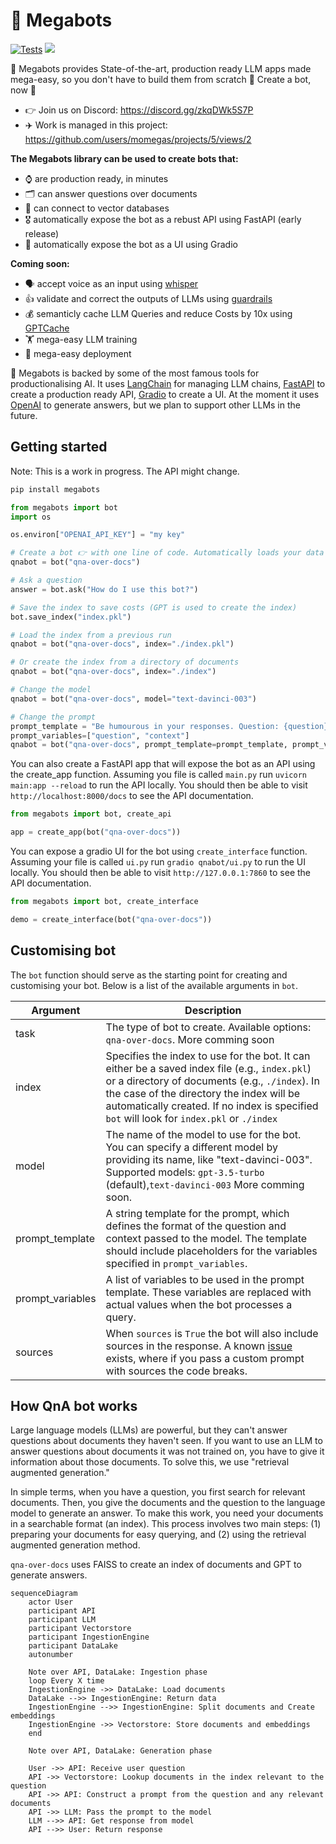 # 🤖 Megabots

[![Tests](https://github.com/momegas/qnabot/actions/workflows/python-package.yml/badge.svg)](https://github.com/momegas/qnabot/actions/workflows/python-package.yml)
![](https://dcbadge.vercel.app/api/server/zkqDWk5S7P?style=flat&n&compact=true)

🤖 Megabots provides State-of-the-art, production ready LLM apps made mega-easy, so you don't have to build them from scratch 🤯 Create a bot, now 🫵

- 👉 Join us on Discord: https://discord.gg/zkqDWk5S7P
- ✈️ Work is managed in this project: https://github.com/users/momegas/projects/5/views/2

**The Megabots library can be used to create bots that:**

- ⌚️ are production ready, in minutes
- 🗂️ can answer questions over documents
- 💾 can connect to vector databases
- 🎖️ automatically expose the bot as a rebust API using FastAPI (early release)
- 🏓 automatically expose the bot as a UI using Gradio

**Coming soon:**

- 🗣️ accept voice as an input using [whisper](https://github.com/openai/whisper)
- 👍 validate and correct the outputs of LLMs using [guardrails](https://github.com/ShreyaR/guardrails)
- 💰 semanticly cache LLM Queries and reduce Costs by 10x using [GPTCache](https://github.com/zilliztech/GPTCache)
- 🏋️ mega-easy LLM training
- 🚀 mega-easy deployment

🤖 Megabots is backed by some of the most famous tools for productionalising AI. It uses [LangChain](https://docs.langchain.com/docs/) for managing LLM chains, [FastAPI](https://fastapi.tiangolo.com/) to create a production ready API, [Gradio](https://gradio.app/) to create a UI. At the moment it uses [OpenAI](https://openai.com/) to generate answers, but we plan to support other LLMs in the future.

## Getting started

Note: This is a work in progress. The API might change.

```bash
pip install megabots
```

```python
from megabots import bot
import os

os.environ["OPENAI_API_KEY"] = "my key"

# Create a bot 👉 with one line of code. Automatically loads your data from ./index or index.pkl.
qnabot = bot("qna-over-docs")

# Ask a question
answer = bot.ask("How do I use this bot?")

# Save the index to save costs (GPT is used to create the index)
bot.save_index("index.pkl")

# Load the index from a previous run
qnabot = bot("qna-over-docs", index="./index.pkl")

# Or create the index from a directory of documents
qnabot = bot("qna-over-docs", index="./index")

# Change the model
qnabot = bot("qna-over-docs", model="text-davinci-003")

# Change the prompt
prompt_template = "Be humourous in your responses. Question: {question}\nContext: {context}, Answer:"
prompt_variables=["question", "context"]
qnabot = bot("qna-over-docs", prompt_template=prompt_template, prompt_variables=prompt_variables)
```

You can also create a FastAPI app that will expose the bot as an API using the create_app function.
Assuming you file is called `main.py` run `uvicorn main:app --reload` to run the API locally.
You should then be able to visit `http://localhost:8000/docs` to see the API documentation.

```python
from megabots import bot, create_api

app = create_app(bot("qna-over-docs"))
```

You can expose a gradio UI for the bot using `create_interface` function.
Assuming your file is called `ui.py` run `gradio qnabot/ui.py` to run the UI locally.
You should then be able to visit `http://127.0.0.1:7860` to see the API documentation.

```python
from megabots import bot, create_interface

demo = create_interface(bot("qna-over-docs"))
```

## Customising bot

The `bot` function should serve as the starting point for creating and customising your bot. Below is a list of the available arguments in `bot`.

| Argument         | Description                                                                                                                                                                                                                                                                                |
| ---------------- | ------------------------------------------------------------------------------------------------------------------------------------------------------------------------------------------------------------------------------------------------------------------------------------------ |
| task             | The type of bot to create. Available options: `qna-over-docs`. More comming soon                                                                                                                                                                                                           |
| index            | Specifies the index to use for the bot. It can either be a saved index file (e.g., `index.pkl`) or a directory of documents (e.g., `./index`). In the case of the directory the index will be automatically created. If no index is specified `bot` will look for `index.pkl` or `./index` |
| model            | The name of the model to use for the bot. You can specify a different model by providing its name, like "text-davinci-003". Supported models: `gpt-3.5-turbo` (default),`text-davinci-003` More comming soon.                                                                              |
| prompt_template  | A string template for the prompt, which defines the format of the question and context passed to the model. The template should include placeholders for the variables specified in `prompt_variables`.                                                                                    |
| prompt_variables | A list of variables to be used in the prompt template. These variables are replaced with actual values when the bot processes a query.                                                                                                                                                     |
| sources          | When `sources` is `True` the bot will also include sources in the response. A known [issue](https://github.com/hwchase17/langchain/issues/2858) exists, where if you pass a custom prompt with sources the code breaks.                                                                    |

## How QnA bot works

Large language models (LLMs) are powerful, but they can't answer questions about documents they haven't seen. If you want to use an LLM to answer questions about documents it was not trained on, you have to give it information about those documents. To solve this, we use "retrieval augmented generation."

In simple terms, when you have a question, you first search for relevant documents. Then, you give the documents and the question to the language model to generate an answer. To make this work, you need your documents in a searchable format (an index). This process involves two main steps: (1) preparing your documents for easy querying, and (2) using the retrieval augmented generation method.

`qna-over-docs` uses FAISS to create an index of documents and GPT to generate answers.

```mermaid
sequenceDiagram
    actor User
    participant API
    participant LLM
    participant Vectorstore
    participant IngestionEngine
    participant DataLake
    autonumber

    Note over API, DataLake: Ingestion phase
    loop Every X time
    IngestionEngine ->> DataLake: Load documents
    DataLake -->> IngestionEngine: Return data
    IngestionEngine -->> IngestionEngine: Split documents and Create embeddings
    IngestionEngine ->> Vectorstore: Store documents and embeddings
    end

    Note over API, DataLake: Generation phase

    User ->> API: Receive user question
    API ->> Vectorstore: Lookup documents in the index relevant to the question
    API ->> API: Construct a prompt from the question and any relevant documents
    API ->> LLM: Pass the prompt to the model
    LLM -->> API: Get response from model
    API -->> User: Return response

```
